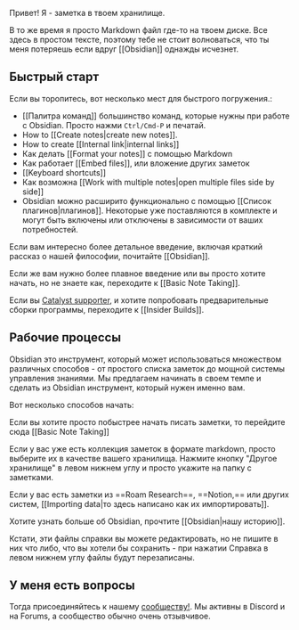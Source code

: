 Привет! Я - заметка в твоем хранилище. 

В то же время я просто Markdown файл где-то на твоем диске. Все здесь в простом тексте, поэтому тебе не стоит волноваться, что ты меня потеряешь если вдруг [[Obsidian]] однажды исчезнет.



## Быстрый старт

Если вы торопитесь, вот несколько мест для быстрого погружения.:

- [[Палитра команд]] большинство команд, которые нужны при работе с Obsidian. Просто нажми `Ctrl/Cmd-P` и печатай.
- How to [[Create notes|create new notes]].
- How to create [[Internal link|internal links]]
- Как делать  [[Format your notes]] с помощью Markdown
- Как работает [[Embed files]], или вложение других заметок
- [[Keyboard shortcuts]]
- Как возможна [[Work with multiple notes|open multiple files side by side]]
- Obsidian можно расширито функционально с помощью [[Список плагинов|плагинов]]. Некоторые уже поставляются в комплекте и могут быть включены или отключены в зависимости от ваших потребностей. 


Если вам интересно более детальное введение, включая краткий рассказ о нашей философии, почитайте [[Obsidian]].

Если же вам нужно более плавное введение или вы просто хотите начать, но не знаете как, переходите к [[Basic Note Taking]].

Если вы  [Catalyst supporter](https://obsidian.md/pricing), и хотите попробовать предварительные сборки программы, переходите к  [[Insider Builds]].

## Рабочие процессы

Obsidian это инструмент, который может использоваться множеством различных способов - от простого списка заметок до мощной системы управления знаниями. Мы предлагаем начинать в своем темпе и сделать из Obsidian инструмент, который нужен именно вам. 

Вот несколько способов начать:

Если вы хотите просто побыстрее начать писать заметки, то перейдите сюда [[Basic Note Taking]]

Если у вас уже есть коллекция заметок в формате markdown, просто выберите их в качестве вашего хранилища. Нажмите кнопку "Другое хранилище" в левом нижнем углу и просто укажите на папку с заметками. 

Если у вас есть заметки из ==Roam Research==, ==Notion,== или других систем,  [[Importing data|то здесь написано как их импортировать]].

Хотите узнать больше об Obsidian, прочтите [[Obsidian|нашу историю]].

Кстати, эти файлы справки вы можете редактировать, но не пишите в них что либо, что вы хотели бы сохранить - при нажатии Справка в левом нижнем углу файлы будут перезаписаны. 

## У меня есть вопросы

Тогда присоединяйтесь к нашему [сообществу!](https://obsidian.md/community). Мы активны в Discord и на Forums, а сообщество обычно очень отзывчивое. 
